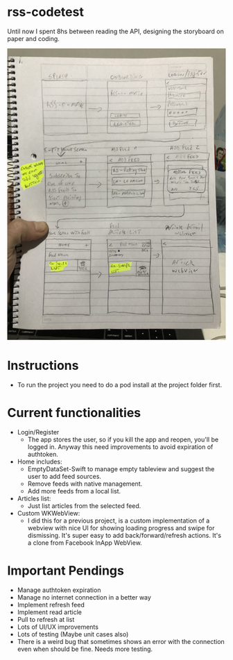 # rss-codetest

Until now I spent 8hs between reading the API, designing the storyboard on paper and coding.

![](/paperstoryboard.jpg)

# Instructions
- To run the project you need to do a pod install at the project folder first.

# Current functionalities
- Login/Register 
  - The app stores the user, so if you kill the app and reopen, you'll be logged in. Anyway this need improvements to avoid expiration of authtoken.
- Home includes:
  - EmptyDataSet-Swift to manage empty tableview and suggest the user to add feed sources.
  - Remove feeds with native management.
  - Add more feeds from a local list.
- Articles list:
  - Just list articles from the selected feed.
- Custom WKWebView:
  - I did this for a previous project, is a custom implementation of a webview with nice UI for showing loading progress and swipe for dismissing. It's super easy to add back/forward/refresh actions. It's a clone from Facebook InApp WebView.
  

# Important Pendings
- Manage authtoken expiration
- Manage no internet connection in a better way
- Implement refresh feed
- Implement read article
- Pull to refresh at list
- Lots of UI/UX improvements
- Lots of testing (Maybe unit cases also)
- There is a weird bug that sometimes shows an error with the connection even when should be fine. Needs more testing.
